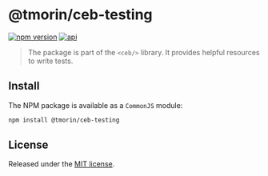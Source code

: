 # @tmorin/ceb-testing

[![npm version](https://badge.fury.io/js/%40tmorin%2Fceb-testing.svg)](https://badge.fury.io/js/%40tmorin%2Fceb-testing)
[![api](https://img.shields.io/badge/-api-informational.svg)](https://tmorin.github.io/ceb/api/modules/_tmorin_ceb_testing.html)

> The package is part of the `<ceb/>` library.
> It provides helpful resources to write tests. 

## Install

The NPM package is available as a `CommonJS` module:

```bash
npm install @tmorin/ceb-testing
```

## License

Released under the [MIT license].

[Custom Elements (v1)]: https://html.spec.whatwg.org/multipage/custom-elements.html
[MIT license]: http://opensource.org/licenses/MIT
